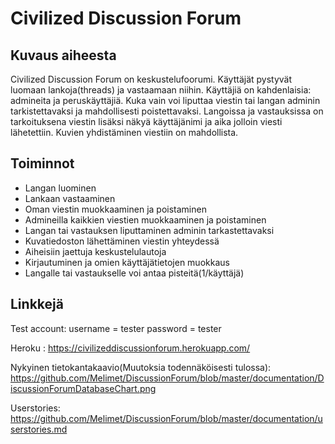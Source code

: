# Civilized Discussion Forum

## Kuvaus aiheesta
Civilized Discussion Forum on keskustelufoorumi. Käyttäjät pystyvät luomaan lankoja(threads) ja vastaamaan niihin. Käyttäjiä on kahdenlaisia: admineita ja peruskäyttäjiä. Kuka vain voi liputtaa viestin tai langan adminin tarkistettavaksi ja mahdollisesti poistettavaksi. Langoissa ja vastauksissa on tarkoituksena viestin lisäksi näkyä käyttäjänimi ja aika jolloin viesti lähetettiin. Kuvien yhdistäminen viestiin on mahdollista. 

## Toiminnot
  * Langan luominen
  * Lankaan vastaaminen
  * Oman viestin muokkaaminen ja poistaminen
  * Admineilla kaikkien viestien muokkaaminen ja poistaminen
  * Langan tai vastauksen liputtaminen adminin tarkastettavaksi
  * Kuvatiedoston lähettäminen viestin yhteydessä
  * Aiheisiin jaettuja keskustelulautoja
  * Kirjautuminen ja omien käyttäjätietojen muokkaus
  * Langalle tai vastaukselle voi antaa pisteitä(1/käyttäjä)


## Linkkejä

Test account: username = tester password = tester

Heroku : https://civilizeddiscussionforum.herokuapp.com/

Nykyinen tietokantakaavio(Muutoksia todennäköisesti tulossa): https://github.com/Melimet/DiscussionForum/blob/master/documentation/DiscussionForumDatabaseChart.png

Userstories: https://github.com/Melimet/DiscussionForum/blob/master/documentation/userstories.md
